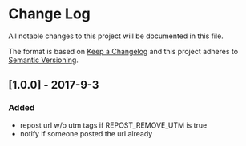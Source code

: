 # Change Log
All notable changes to this project will be documented in this file.

The format is based on [Keep a Changelog](http://keepachangelog.com/)
and this project adheres to [Semantic Versioning](http://semver.org/).

## [1.0.0] - 2017-9-3
### Added
- repost url w/o utm tags if REPOST_REMOVE_UTM is true
- notify if someone posted the url already
